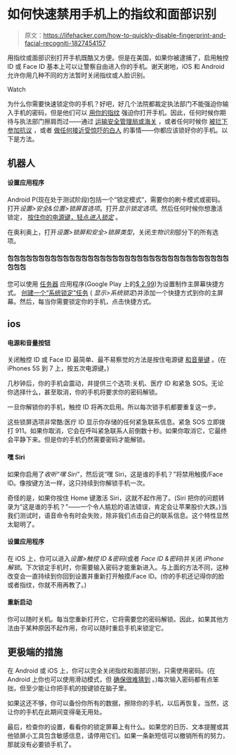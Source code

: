 # 如何快速禁用手机上的指纹和面部识别

> 原文：<https://lifehacker.com/how-to-quickly-disable-fingerprint-and-facial-recogniti-1827454157>

用指纹或面部识别打开手机既酷又方便。但是在美国，如果你被逮捕了，启用触控 ID 或 Face ID 基本上可以让警察自由进入你的手机。谢天谢地，iOS 和 Android 允许你用几种不同的方法暂时关闭指纹或人脸识别。

Watch

为什么你需要快速锁定你的手机？好吧，好几个法院都裁定执法部门不能强迫你输入手机的密码，但是他们可以 [用你的指纹](https://www.theatlantic.com/technology/archive/2016/05/iphone-fingerprint-search-warrant/480861/) 强迫你打开手机。因此，任何时候你期待与执法部门擦肩而过——通过 [运输安全管理局或海关](https://lifehacker.com/how-to-keep-your-data-safe-when-traveling-abroad-1795545604) ，或者任何时候你 [被拦下](https://www.theroot.com/drivingwhileblackwithleavesonthewindshield-kansas-man-1826176285)[参加抗议](https://splinternews.com/575-people-including-congresswoman-arrested-in-capito-1827223091) ，或者 [做任何接近受惊吓的白人](https://www.theroot.com/tag/white-people-calling-the-police-on-black-people#_ga=2.213719057.40787213.1531149169-1297080755.1497980211) 的事情——你都应该锁好你的手机。以下是方法。

## 机器人

#### 设置应用程序

Android P(现在处于测试阶段)包括一个“锁定模式”，需要你的刷卡模式或密码。打开*设置>安全&位置>锁屏首选项*。打开*显示锁定选项*。然后任何时候你想激活锁定， [按住你的电源键，轻点*进入锁定*](https://android.gadgethacks.com/how-to/quickly-disable-fingerprints-smart-lock-android-p-for-extra-security-0183475/) 。

在奥利奥上，打开*设置>锁屏和安全>锁屏类型*，关闭*生物识别*部分下的所有选项。

#### 包包包包包包包包包包包包包包包包包包包包包包包包包包包包包包包包包包包包包包包

您可以使用 [任务器](https://lifehacker.com/android-automation-showdown-ifttt-vs-tasker-1781835294#_ga=2.114678786.40787213.1531149169-1297080755.1497980211) 应用程序(Google Play 上的[$ 2.99](https://play.google.com/store/apps/details?id=net.dinglisch.android.taskerm))为设置制作主屏幕快捷方式。 [创建一个“系统锁定”任务](https://www.reddit.com/r/Android/comments/7imzv1/tip_quickly_disable_fingerprint_unlock_and/) ( *显示>系统锁定*)并添加一个快捷方式到你的主屏幕。然后，每当你需要锁定你的手机，点击快捷方式。

## ios

#### 电源和音量按钮

关闭触控 ID 或 Face ID 最简单、最不易察觉的方法是按住电源键 [和音量键](https://www.imore.com/how-quickly-disable-touch-id-when-you-need-extra-security) 。(在 iPhones 5S 到 7 上，按五次电源键。)

几秒钟后，你的手机会震动，并提供三个选项:关机、医疗 ID 和紧急 SOS。无论你选择什么，甚至取消，你的手机将要求你的密码解锁。

一旦你解锁你的手机，触控 ID 将再次启用。所以每次锁手机都要重复这一步。

这些锁屏选项非常酷:医疗 ID 显示你存储的任何紧急联系信息。紧急 SOS 立即拨打 911。如果你取消，它会在呼叫紧急联系人前倒数十秒。如果你取消它，它最终会平静下来。但是你的手机仍然需要密码才能解锁。

#### **嘿 Siri**

如果你启用了*收听“嘿 Siri”*，然后说“嘿 Siri，这是谁的手机？”将禁用触摸/Face ID。像按键方法一样，这只持续到你解锁手机一次。

奇怪的是，如果你按住 Home 键激活 Siri，这就不起作用了。(Siri 把你的问题转录为“这是谁的手机？”——一个令人尴尬的语法错误，肯定会让苹果股价大跌。)当我们测试时，语音命令有时会失败，除非我们点击自己的联系信息。这个特性显然太聪明了。

#### 设置应用程序

在 iOS 上，你可以进入*设置>触控 ID &密码*(或者 *Face ID &密码*)并关闭 *iPhone 解锁*。下次锁定手机时，你需要输入密码才能重新进入。与上面的方法不同，这种改变会一直持续到你回到设置并重新打开触摸/Face ID。(你的手机还记得你的脸或者指纹，你就不用再教了。)

#### 重新启动

你可以随时关机。每当您重新打开它，它将需要您的密码解锁。因此，如果其他方法由于某种原因不起作用，你可以随时重启手机来锁定它。

## 更极端的措施

在 Android 或 iOS 上，你可以完全关闭指纹和面部识别，只需使用密码。(在 Android 上你也可以使用滑动模式，但 [确保很难猜到](https://lifehacker.com/use-complex-patterns-avoid-letters-for-more-secure-and-1725972815) 。)每次输入密码都有点笨拙，但至少能让你把手机的按键锁在脑子里。

如果这还不够，你可以备份你所有的数据，擦除你的手机，以后再恢复。当然，这让你的手机在此期间变得毫无用处。

最后，检查你的设置，看看你的锁定屏幕上有什么。如果您的日历、文本提醒或其他锁屏小工具包含敏感信息，请停用它们。如果一条新短信可以撤销所有的努力，那就没有必要锁手机了。